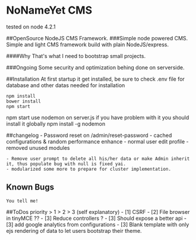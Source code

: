 # NoNameYet CMS
tested on node 4.2.1

##OpenSource NodeJS CMS Framework.
###Simple node powered CMS.
Simple and light CMS framework build with plain NodeJS/express.

####Why
That's what I need to bootstrap small projects.

###Ongoing
Some security and optimization behing done on serverside.

##Installation
At first startup it get installed, be sure to check .env file for database and other datas needed for installation

	npm install
	bower install
	npm start

npm start use nodemon on server.js if you have problem with it you should install it globally
	npm install -g nodemon

##changelog
	- Password reset on /admin/reset-password
	- cached configurations & random performance enhance
	- normal user edit profile
	- removed unused modules

	- Remove user prompt to delete all his/her data or make Admin inherit it, thus populate bug with null is fixed yai.
	- modularized some more to prepare for cluster implementation.

## Known Bugs
	You tell me!

##ToDos
	priority > 1 > 2 > 3 (self explanatory)
	- [1] CSRF
	- [2] File browser in tinyMCE ??
	- [3] Reduce controllers ? 
	- [3] Should expose a better api
	- [3] add google analytics from configurations
	- [3] Blank template with only ejs rendering of data to let users bootstrap their theme.